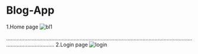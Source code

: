 
# Blog-App

1.Home page
![bl1](https://user-images.githubusercontent.com/73046889/226626083-cdd9558b-d59c-4e0c-bd52-01df703cef63.png)

............................................................................................................................................................
2.Login page
![login](https://user-images.githubusercontent.com/73046889/226626319-a05ab9f1-8b1c-44be-b6b1-c1c4d1e59da5.png)

